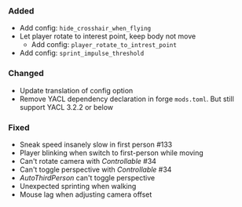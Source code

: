 ### Added

- Add config: `hide_crosshair_when_flying`
- Let player rotate to interest point, keep body not move
	- Add config: `player_rotate_to_intrest_point`
- Add config: `sprint_impulse_threshold`

### Changed

- Update translation of config option
- Remove YACL dependency declaration in forge `mods.toml`. But still support YACL 3.2.2 or below

### Fixed

- Sneak speed insanely slow in first person #133
- Player blinking when switch to first-person while moving
- Can't rotate camera with _Controllable_ #34
- Can't toggle perspective with _Controllable_ #34
- _AutoThirdPerson_ can't toggle perspective
- Unexpected sprinting when walking
- Mouse lag when adjusting camera offset
